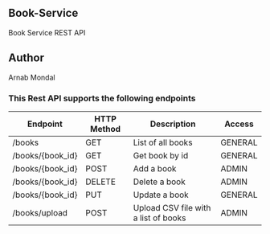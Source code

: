 ## Book-Service
Book Service REST API

## Author
Arnab Mondal

### This Rest API supports the following endpoints

|   Endpoint      | HTTP Method | Description                          |  Access |
|-----------------|-------------|--------------------------------------|---------|
|/books           | GET         | List of all books                    | GENERAL |
|/books/{book_id} | GET         | Get book by id                       | GENERAL |
|/books/{book_id} | POST        | Add a book                           | ADMIN   |
|/books/{book_id} | DELETE      | Delete a book                        | ADMIN   |
|/books/{book_id} | PUT         | Update a book                        | GENERAL |
|/books/upload    | POST        | Upload CSV file with a list of books | ADMIN   |
